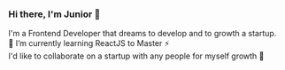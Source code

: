 ### Hi there, I'm Junior 👋
I'm a Frontend Developer that dreams to develop and to growth a startup. <br>
🌱 I’m currently learning ReactJS to Master ⚡ <br>
I'd like to collaborate on a startup with any people for myself growth 👯

<!--
**Server1567/Server1567** is a ✨ _special_ ✨ repository because its `README.md` (this file) appears on your GitHub profile.

Here are some ideas to get you started:

- 🔭 I’m currently working on ...
- 🌱 I’m currently learning ...
- 👯 I’m looking to collaborate on ...
- 🤔 I’m looking for help with ...
- 💬 Ask me about ...
- 📫 How to reach me: ...
- 😄 Pronouns: ...
- ⚡ Fun fact: ...
-->
